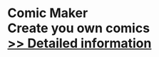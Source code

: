 # Comic Maker<br />Create you own comics<br />[>> Detailed information](https://secure.shareit.com/shareit/product.html?productid=300253994&affiliateid=200057808)